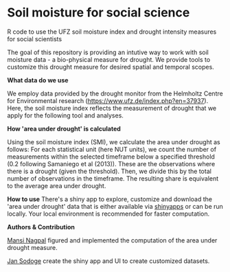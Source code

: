 # Soil moisture for social science
R code to use the UFZ soil moisture index and drought intensity measures for social scientists


The goal of this repository is providing an intutive way to work with soil moisture data - a bio-physical measure for drought. We provide tools to customize this drought measure for desired spatial and temporal scopes.






__What data do we use__


We employ data provided by the drought monitor from the Helmholtz Centre for Environmental research (https://www.ufz.de/index.php?en=37937). Here, the soil moisture index reflects the measurement of drought that we apply for the following tool and analyses.


__How 'area under drought' is calculated__

Using the soil moisture index (SMI), we calculate the area under drought as follows:
For each statistical unit (here NUT units), we count the number of measurements
within the selected timeframe below a specified threshold (0.2 following Samaniego et al (2013)). These are the observations where there is a drought (given the threshold). Then, we divide this by the total number of observations in the timeframe. The resulting share is equivalent to the average area under drought.



__How to use__
There's a shiny app to explore, customize and download the 'area under drought' data that is either available via [shinyapps](https://jsodoge.shinyapps.io/smi_interface/) or can be run locally. Your local environment is recommended for faster computation.



__Authors & Contribution__

[Mansi Nagpal](https://twitter.com/MansiNagpal8) figured and implemented the computation of the area under drought measure.



[Jan Sodoge](https://twitter.com/jsodoge) create the shiny app and UI to create customized datasets.

